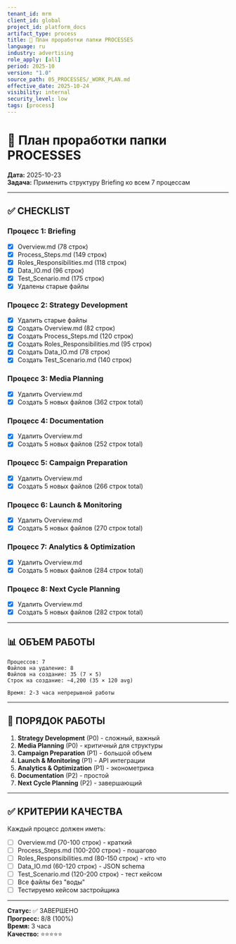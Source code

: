 ```yaml
---
tenant_id: mrm
client_id: global
project_id: platform_docs
artifact_type: process
title: 🎯 План проработки папки PROCESSES
language: ru
industry: advertising
role_apply: [all]
period: 2025-10
version: "1.0"
source_path: 05_PROCESSES/_WORK_PLAN.md
effective_date: 2025-10-24
visibility: internal
security_level: low
tags: [process]
---
```


# 🎯 План проработки папки PROCESSES

**Дата:** 2025-10-23  
**Задача:** Применить структуру Briefing ко всем 7 процессам

---

## ✅ CHECKLIST

### Процесс 1: Briefing
- [x] Overview.md (78 строк)
- [x] Process_Steps.md (149 строк)
- [x] Roles_Responsibilities.md (118 строк)
- [x] Data_IO.md (96 строк)
- [x] Test_Scenario.md (175 строк)
- [x] Удалены старые файлы

### Процесс 2: Strategy Development
- [x] Удалить старые файлы
- [x] Создать Overview.md (82 строк)
- [x] Создать Process_Steps.md (120 строк)
- [x] Создать Roles_Responsibilities.md (95 строк)
- [x] Создать Data_IO.md (78 строк)
- [x] Создать Test_Scenario.md (140 строк)

### Процесс 3: Media Planning
- [x] Удалить Overview.md
- [x] Создать 5 новых файлов (362 строк total)

### Процесс 4: Documentation
- [x] Удалить Overview.md
- [x] Создать 5 новых файлов (252 строк total)

### Процесс 5: Campaign Preparation
- [x] Удалить Overview.md
- [x] Создать 5 новых файлов (266 строк total)

### Процесс 6: Launch & Monitoring
- [x] Удалить Overview.md
- [x] Создать 5 новых файлов (270 строк total)

### Процесс 7: Analytics & Optimization
- [x] Удалить Overview.md
- [x] Создать 5 новых файлов (284 строк total)

### Процесс 8: Next Cycle Planning
- [x] Удалить Overview.md
- [x] Создать 5 новых файлов (282 строк total)

---

## 📊 ОБЪЕМ РАБОТЫ

```
Процессов: 7
Файлов на удаление: 8
Файлов на создание: 35 (7 × 5)
Строк на создание: ~4,200 (35 × 120 avg)

Время: 2-3 часа непрерывной работы
```

---

## 🚀 ПОРЯДОК РАБОТЫ

1. **Strategy Development** (P0) - сложный, важный
2. **Media Planning** (P0) - критичный для структуры
3. **Campaign Preparation** (P1) - большой объем
4. **Launch & Monitoring** (P1) - API интеграции
5. **Analytics & Optimization** (P1) - эконометрика
6. **Documentation** (P2) - простой
7. **Next Cycle Planning** (P2) - завершающий

---

## ✅ КРИТЕРИИ КАЧЕСТВА

Каждый процесс должен иметь:
- [ ] Overview.md (70-100 строк) - краткий
- [ ] Process_Steps.md (100-200 строк) - пошагово
- [ ] Roles_Responsibilities.md (80-150 строк) - кто что
- [ ] Data_IO.md (60-120 строк) - JSON schema
- [ ] Test_Scenario.md (120-200 строк) - тест кейсом
- [ ] Все файлы без "воды"
- [ ] Тестируемо кейсом застройщика

---

**Статус:** ✅ ЗАВЕРШЕНО  
**Прогресс:** 8/8 (100%)  
**Время:** 3 часа  
**Качество:** ⭐⭐⭐⭐⭐

